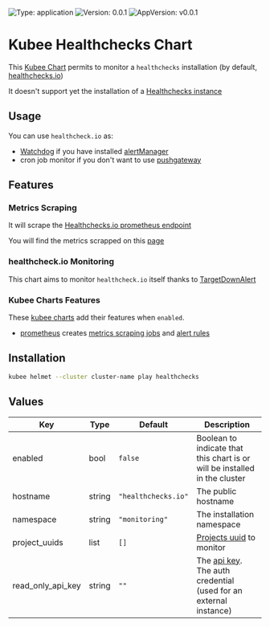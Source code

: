 

[//]: # (README.md generated by gotmpl. DO NOT EDIT.)

![Type: application](https://img.shields.io/badge/Type-application-informational?style=flat-square) ![Version: 0.0.1](https://img.shields.io/badge/Version-0.0.1-informational?style=flat-square) ![AppVersion: v0.0.1](https://img.shields.io/badge/AppVersion-v0.0.1-informational?style=flat-square)

# Kubee Healthchecks Chart

This [Kubee Chart](../../docs/site/kubee-helmet-chart.md) permits to monitor a `healthchecks` installation (by default, [healthchecks.io](https://healthchecks.io))

It doesn't support yet the installation of a [Healthchecks instance](https://github.com/healthchecks/healthchecks)

## Usage

You can use `healthcheck.io` as:
* [Watchdog](https://runbooks.prometheus-operator.dev/runbooks/general/watchdog/) if you have installed [alertManager](../alertManager/README.md) 
* cron job monitor if you don't want to use [pushgateway](../pushgateway/README.md)

## Features

### Metrics Scraping

It will scrape the [Healthchecks.io prometheus endpoint](https://healthchecks.io/docs/configuring_prometheus/)

You will find the metrics scrapped on this [page](https://healthchecks.io/docs/configuring_prometheus/)

### healthcheck.io Monitoring

This chart aims to monitor `healthcheck.io` itself thanks to [TargetDownAlert](https://runbooks.prometheus-operator.dev/runbooks/general/targetdown/)

### Kubee Charts Features

  These [kubee charts](../../docs/site/kubee-helmet-chart.md) add their features when `enabled`.

* [prometheus](../prometheus/README.md) creates [metrics scraping jobs](https://prometheus.io/docs/concepts/jobs_instances/) and [alert rules](https://prometheus.io/docs/prometheus/latest/configuration/alerting_rules/)

## Installation

```bash
kubee helmet --cluster cluster-name play healthchecks
```

## Values

| Key | Type | Default | Description |
|-----|------|---------|-------------|
| enabled | bool | `false` | Boolean to indicate that this chart is or will be installed in the cluster |
| hostname | string | `"healthchecks.io"` | The public hostname |
| namespace | string | `"monitoring"` | The installation namespace |
| project_uuids | list | `[]` | [Projects uuid](https://healthchecks.io/docs/configuring_prometheus/) to monitor |
| read_only_api_key | string | `""` | The [api key](https://healthchecks.io/docs/configuring_prometheus/). The auth credential (used for an external instance) |


